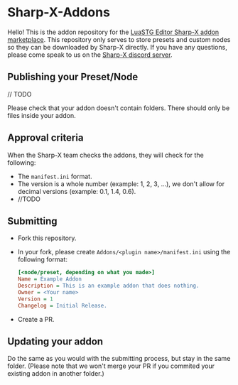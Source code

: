 # Sharp-X-Addons

Hello! This is the addon repository for the [LuaSTG Editor Sharp-X addon marketplace](https://github.com/Sharp-X-Team/LuaSTG-Editor-Sharp-X).
This repository only serves to store presets and custom nodes so they can be downloaded by Sharp-X directly.
If you have any questions, please come speak to us on the [Sharp-X discord server](https://discord.gg/bhM599npvd).

## Publishing your Preset/Node

// TODO

Please check that your addon doesn't contain folders. There should only be files inside your addon.

## Approval criteria

When the Sharp-X team checks the addons, they will check for the following:
- The `manifest.ini` format.
- The version is a whole number (example: 1, 2, 3, ...), we don't allow for decimal versions (example: 0.1, 1.4, 0.6).
- //TODO

## Submitting

- Fork this repository.
- In your fork, please create `Addons/<plugin name>/manifest.ini` using the following format:

  ```ini
  [<node/preset, depending on what you made>]
  Name = Example Addon
  Description = This is an example addon that does nothing.
  Owner = <Your name>
  Version = 1
  Changelog = Initial Release.
  ```

- Create a PR.

## Updating your addon

Do the same as you would with the submitting process, but stay in the same folder.
(Please note that we won't merge your PR if you commited your existing addon in another folder.)